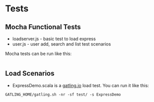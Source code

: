 # Tests

## Mocha Functional Tests

* loadserver.js - basic test to load express
* user.js - user add, search and list test scenarios

Mocha tests can be run like this:

```

```

## Load Scenarios

* ExpressDemo.scala is a [gatling.io](http://gatling.io) load test. You can run it like this:

```
GATLING_HOME/gatling.sh -nr -sf test/ -s ExpressDemo
```
